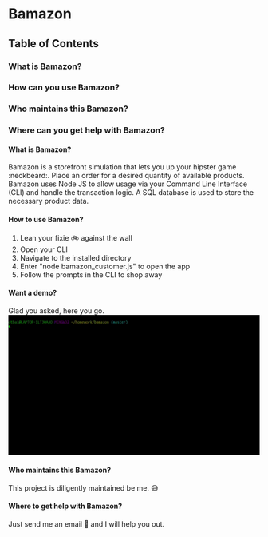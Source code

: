 # Bamazon

## Table of Contents
### What is Bamazon?
### How can you use Bamazon?
### Who maintains this Bamazon?
### Where can you get help with Bamazon?


#### What is Bamazon?
Bamazon is a storefront simulation that lets you up your hipster game :neckbeard:. Place an order for a desired quantity of available products. Bamazon uses Node JS to allow usage via your Command Line Interface (CLI) and handle the transaction logic. A SQL database is used to store the necessary product data.

#### How to use Bamazon?
1. Lean your fixie :bike: against the wall
1. Open your CLI
1. Navigate to the installed directory
1. Enter "node bamazon_customer.js" to open the app
1. Follow the prompts in the CLI to shop away

#### Want a demo?
Glad you asked, here you go.
![Demo](/assets/Bamazon-Demo.gif)

#### Who maintains this Bamazon?
This project is diligently maintained be me. :sweat_smile:

#### Where to get help with Bamazon?
Just send me an email :e-mail: and I will help you out.
